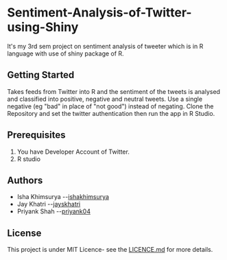 # Sentiment-Analysis-of-Twitter-using-Shiny
It's my 3rd sem project on sentiment analysis of tweeter which is in R language with use of shiny package of R.

## Getting Started
Takes feeds from Twitter into R and the sentiment of the tweets is analysed and classified into positive, negative and neutral tweets.
Use a single negative (eg "bad" in place of "not good") instead of negating.
Clone the Repository and set the twitter authentication then run the app in R Studio.

## Prerequisites
1. You have Developer Account of Twitter.
2. R studio

## Authors
- Isha Khimsurya --[ishakhimsurya](https://github.com/ishakhimsurya)
- Jay Khatri --[jayskhatri](https://github.com/jayskhatri)
- Priyank Shah --[priyank04](https://github.com/priyank04)

## License
This project is under MIT Licence- see the [LICENCE.md](https://github.com/ishakhimsurya/Sentiment-Analysis-of-Twitter-using-Shiny/blob/master/LICENSE) for more details.

